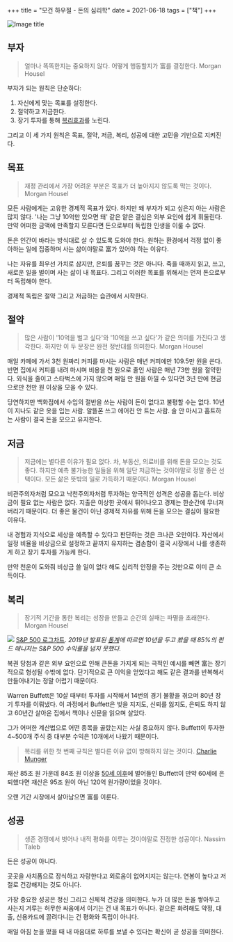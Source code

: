 +++
title = "모건 하우절 - 돈의 심리학"
date = 2021-06-18
tags = ["책"]
+++

![Image title](https://bear-images.sfo2.cdn.digitaloceanspaces.com/kang-1662219786.jpg)

## 부자

> 얼마나 똑똑한지는 중요하지 않다. 어떻게 행동할지가 富를 결정한다.
> Morgan Housel

부자가 되는 원칙은 단순하다:
1. 자신에게 맞는 목표를 설정한다.
2. 절약하고 저금한다.
3. 장기 투자를 통해 [복리효과](https://bookiewookie.tistory.com/2)를 노린다.

그리고 이 세 가지 원칙은 목표, 절약, 저금, 복리, 성공에 대한 고민을 기반으로 지켜진다.

## 목표

> 재정 관리에서 가장 어려운 부분은 목표가 더 높아지지 않도록 막는 것이다.
> Morgan Housel

모든 사람에게는 고유한 경제적 목표가 있다. 하지만 왜 부자가 되고 싶은지 아는 사람은 많지 않다. '나는 그냥 10억만 있으면 돼' 같은 얕은 결심은 외부 요인에 쉽게 휘둘린다. 만약 어떠한 금액에 만족할지 모른다면 돈으로부터 독립한 인생을 이룰 수 없다.

돈은 인간이 바라는 방식대로 살 수 있도록 도와야 한다. 원하는 환경에서 걱정 없이 좋아하는 일에 집중하며 사는 삶이야말로 富가 있어야 하는 이유다.

나는 자유를 최우선 가치로 삼지만, 은퇴를 꿈꾸는 것은 아니다. 죽을 때까지 읽고, 쓰고, 새로운 일을 벌이며 사는 삶이 내 목표다. 그리고 이러한 목표를 위해서는 먼저 돈으로부터 독립해야 한다.

경제적 독립은 절약 그리고 저금하는 습관에서 시작한다.

## 절약

> 많은 사람이 '10억을 벌고 싶다'와 '10억을 쓰고 싶다'가 같은 의미를 가진다고 생각한다. 하지만 이 두 문장은 완전 정반대를 의미한다.
> Morgan Housel

매일 카페에 가서 3천 원짜리 커피를 마시는 사람은 매년 커피에만 109.5만 원을 쓴다. 반면 집에서 커피를 내려 마시며 비용을 천 원으로 줄인 사람은 매년 73만 원을 절약한다. 외식을 줄이고 스타벅스에 가지 않으며 매일 만 원을 아낄 수 있다면 3년 만에 현금으로만 천만 원 이상을 모을 수 있다.

당연하지만 백화점에서 수입의 절반을 쓰는 사람이 돈이 없다고 불평할 수는 없다. 10년이 지나도 같은 옷을 입는 사람. 알뜰폰 쓰고 에어컨 안 트는 사람. 술 안 마시고 홈트하는 사람이 결국 돈을 모으고 유지한다.

## 저금

> 저금에는 별다른 이유가 필요 없다. 차, 부동산, 의료비를 위해 돈을 모으는 것도 좋다. 하지만 예측 불가능한 일들을 위해 일단 저금하는 것이야말로 정말 좋은 선택이다. 모든 삶은 뜻밖의 일로 가득하기 때문이다.
> Morgan Housel

비관주의자처럼 모으고 낙천주의자처럼 투자하는 양극적인 성격은 성공을 돕는다. 비상금이 필요 없는 사람은 없다. 지출은 이상한 곳에서 튀어나오고 경제는 한순간에 무너져 버리기 때문이다. 더 좋은 물건이 아닌 경제적 자유를 위해 돈을 모으는 결심이 필요한 이유다.

내 경험과 지식으로 세상을 예측할 수 있다고 판단하는 것은 크나큰 오만이다. 자산에서 일정 비율을 비상금으로 설정하고 끝까지 유지하는 겸손함이 결국 시장에서 나를 생존하게 하고 장기 투자를 가능케 한다.

만약 천운이 도와줘 비상금 쓸 일이 없다 해도 심리적 안정을 주는 것만으로 이미 큰 소득이다.

## 복리

> 장기적 기간을 통한 복리는 성장을 만들고 순간의 실패는 파멸을 초래한다.
> Morgan Housel

![](https://i.snap.as/m7R0MDmF.webp)
[S&P 500 로그차트](https://en.wikipedia.org/wiki/S%26P_500#/media/File:S&P_500_daily_logarithmic_chart_1950_to_2016.png).
*2019년 발표된 [통계](https://www.cnbc.com/2019/03/15/active-fund-managers-trail-the-sp-500-for-the-ninth-year-in-a-row-in-triumph-for-indexing.html)에 따르면 10년을 두고 봤을 때 85%의 펀드 매니저는 S&P 500 수익률을 넘지 못했다.*

복권 당첨과 같은 외부 요인으로 인해 큰돈을 가지게 되는 극적인 예시를 빼면 富는 장기적으로 형성될 수밖에 없다. 단기적으로 큰 이익을 얻었다고 해도 같은 결과를 반복해서 만들어내기는 정말 어렵기 때문이다.

Warren Buffett은 10살 때부터 투자를 시작해서 14번의 경기 불황을 겪으며 80년 장기 투자를 이뤄냈다. 이 과정에서 Buffett은 빚을 지지도, 신뢰를 잃지도, 은퇴도 하지 않고 60년간 살아온 집에서 책이나 신문을 읽으며 살았다.

그가 어떠한 계산법으로 어떤 종목을 골랐는지는 사실 중요하지 않다. Buffett이 투자한 4\~500개 주식 중 대부분 수익은 10개에서 나왔기 때문이다.

> 복리를 위한 첫 번째 규칙은 별다른 이유 없이 방해하지 않는 것이다.
> [Charlie Munger](https://notes.alexkehayias.com/the-first-rule-of-compounding-is-never-to-interrupt-it-unnecessarily/)

재산 85조 원 가운데 84조 원 이상을 [50세 이후](https://news.mt.co.kr/mtview.php?no=2015012200485032248)에 벌어들인 Buffett이 만약 60세에 은퇴했다면 재산은 95조 원이 아닌 120억 원가량이었을 것이다.

오랜 기간 시장에서 살아남으면 富를 이룬다.

## 성공

> 생존 경쟁에서 벗어나 내적 평화를 이루는 것이야말로 진정한 성공이다.
> Nassim Taleb

돈은 성공이 아니다.

곳곳을 사치품으로 장식하고 자랑한다고 외로움이 없어지지는 않는다. 연봉이 높다고 저절로 건강해지는 것도 아니다.

가장 중요한 성공은 정신 그리고 신체적 건강을 의미한다. 누가 더 많은 돈을 쌓아두고 사는지 겨루는 허무한 싸움에서 이기는 건 내 목표가 아니다. 겉으론 화려해도 약정, 대출, 신용카드에 끌려다니는 건 평화와 독립이 아니다.

매일 아침 눈을 떴을 때 내 마음대로 하루를 보낼 수 있다는 확신이 곧 성공을 의미한다.